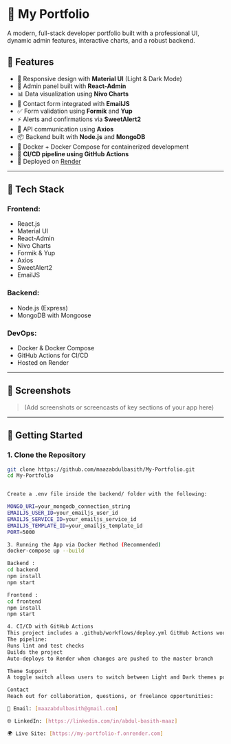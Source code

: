 # 📁 My Portfolio

A modern, full-stack developer portfolio built with a professional UI, dynamic admin features, interactive charts, and a robust backend.

## 🧩 Features

- 🎨 Responsive design with **Material UI** (Light & Dark Mode)
- 👤 Admin panel built with **React-Admin**
- 📊 Data visualization using **Nivo Charts**
- 📨 Contact form integrated with **EmailJS**
- ✅ Form validation using **Formik** and **Yup**
- ⚡ Alerts and confirmations via **SweetAlert2**
- 🔗 API communication using **Axios**
- 📦 Backend built with **Node.js** and **MongoDB**
- 🐳 Docker + Docker Compose for containerized development
- 🔁 **CI/CD pipeline using GitHub Actions**
- 🚀 Deployed on [Render](https://render.com)

---

## 🧰 Tech Stack

### Frontend:
- React.js
- Material UI
- React-Admin
- Nivo Charts
- Formik & Yup
- Axios
- SweetAlert2
- EmailJS

### Backend:
- Node.js (Express)
- MongoDB with Mongoose

### DevOps:
- Docker & Docker Compose
- GitHub Actions for CI/CD
- Hosted on Render

---

## 📸 Screenshots

> (Add screenshots or screencasts of key sections of your app here)

---

## 🚀 Getting Started

### 1. Clone the Repository

```bash
git clone https://github.com/maazabdulbasith/My-Portfolio.git
cd My-Portfolio


Create a .env file inside the backend/ folder with the following:

MONGO_URI=your_mongodb_connection_string
EMAILJS_USER_ID=your_emailjs_user_id
EMAILJS_SERVICE_ID=your_emailjs_service_id
EMAILJS_TEMPLATE_ID=your_emailjs_template_id
PORT=5000

3. Running the App via Docker Method (Recommended)
docker-compose up --build

Backend :
cd backend
npm install
npm start

Frontend :
cd frontend
npm install
npm start

4. CI/CD with GitHub Actions
This project includes a .github/workflows/deploy.yml GitHub Actions workflow for continuous integration and deployment.
The pipeline:
Runs lint and test checks
Builds the project
Auto-deploys to Render when changes are pushed to the master branch

Theme Support
A toggle switch allows users to switch between Light and Dark themes powered by Material UI’s theme provider.

Contact
Reach out for collaboration, questions, or freelance opportunities:

📧 Email: [maazabdulbasith@gmail.com]

🌐 LinkedIn: [https://linkedin.com/in/abdul-basith-maaz]

🌍 Live Site: [https://my-portfolio-f.onrender.com]


